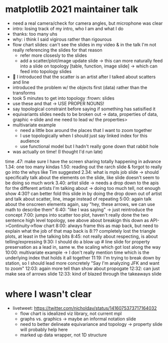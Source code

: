 # matplotlib 2021 maintainer talk

* need a real camera/check for camera angles, but microphone was clear
* intro: losing track of my intro, who I am and what I do
* thanks: too many uhs
* why: i think I said vigirous rather than rigourous
* flow chart slides: can't see the slides in my video & in the talk I'm not really referencing the slides for that reason 
    * refer more closesly to the slides
    * add a scatter/plot/image update slide -> this can more naturally feed into a slide on topology [table, function, image slide] -> which can feed into topology slides
* 🤦 I introduced that the scatter is an artist after I talked about scatters and line
* introduced the problem w/ the objects first (data) rather than the transforms 
* took 5 minutes to get into topology :frown: slides
* use these and that -> USE PROPER NOUNS!
* say topological constraint before saying if something has satisified it
* equivariants slides needs to be broken out -> data, properties of data, graphic <-slide and me need to lead w/ the properties> 
* multivariate example
    * need a little box around the places that I want to zoom together 
    * I use topologically when I should just say linked index for this audience
    * use functional model but I hadn't really gone down that rabbit hole
* was actually on time! (I thought I'd run late)

time
.47: make sure I have the screen sharing totally happening in advance
1.34: one too many kindas
1.50: reading out the rarch slide & forgot to really go into the whys like Tim suggested
2.34: what is mpls job slide -> should specifically talk about the elements on the slide, like slide doesn't seem to be doing so much work 
3.40: artist slide -> needs a drop down to the apis for the different artists I'm talking about -> doing too much tell, not enough show
4:30? can better fold this slide in by doing the drop down out of artist and talk about scatter, line, image instead of repeating
5:00: again talk about the onscreen elements again, say "hey, these arrows, we can use math to describe them"
6:40: "like I was saying" -> just reintroduce the concept 
7:00: jumps into scatter too plot, haven't really done the two sentence high level topology, see above about breakign this down as API->Continuity->flow chart
8:00: always frame this as map back, but need to explain what the job of that map back is 
8:?? completely lost the triangle plots, at least in the talking bits
8:45: not really about respecting, is about telling/expressing
9:30: I should do a blow up # line slide for property preservation as a lead in, same w. the scaling which got lost along the way
10:00: multivariate example -> I don't really mention time which is the underlying index that holds it all together
11:19: I'm trying to break down by station, so I should lead more concretely "Say I'm analyzing JFK and want to zoom"
12:03: again more tell than show about propogate 
12:32: can just make sea of arrows slide
12:33: kind of blazed through the takeaways slide

# where I wasn't clear
* livetweet: https://twitter.com/nicholdav/status/1416075373717164032
    * flow chart is idealized viz library, not current mpl
    * graphs vs. graphics -> maybe an informal notation slide
    * need to better delineate equivariance and topology -> property slide will probably help here
    * marked up data wrapper, not 1D structure






